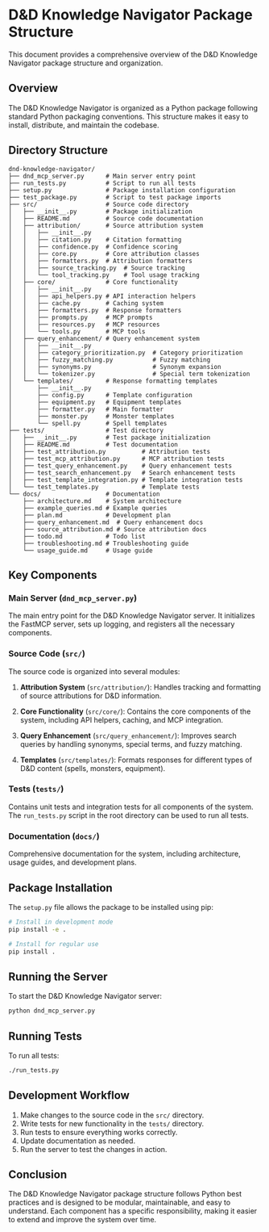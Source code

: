 # D&D Knowledge Navigator Package Structure

This document provides a comprehensive overview of the D&D Knowledge Navigator package structure and organization.

## Overview

The D&D Knowledge Navigator is organized as a Python package following standard Python packaging conventions. This structure makes it easy to install, distribute, and maintain the codebase.

## Directory Structure

```
dnd-knowledge-navigator/
├── dnd_mcp_server.py      # Main server entry point
├── run_tests.py           # Script to run all tests
├── setup.py               # Package installation configuration
├── test_package.py        # Script to test package imports
├── src/                   # Source code directory
│   ├── __init__.py        # Package initialization
│   ├── README.md          # Source code documentation
│   ├── attribution/       # Source attribution system
│   │   ├── __init__.py
│   │   ├── citation.py    # Citation formatting
│   │   ├── confidence.py  # Confidence scoring
│   │   ├── core.py        # Core attribution classes
│   │   ├── formatters.py  # Attribution formatters
│   │   ├── source_tracking.py  # Source tracking
│   │   └── tool_tracking.py    # Tool usage tracking
│   ├── core/              # Core functionality
│   │   ├── __init__.py
│   │   ├── api_helpers.py # API interaction helpers
│   │   ├── cache.py       # Caching system
│   │   ├── formatters.py  # Response formatters
│   │   ├── prompts.py     # MCP prompts
│   │   ├── resources.py   # MCP resources
│   │   └── tools.py       # MCP tools
│   ├── query_enhancement/ # Query enhancement system
│   │   ├── __init__.py
│   │   ├── category_prioritization.py  # Category prioritization
│   │   ├── fuzzy_matching.py           # Fuzzy matching
│   │   ├── synonyms.py                 # Synonym expansion
│   │   └── tokenizer.py                # Special term tokenization
│   └── templates/         # Response formatting templates
│       ├── __init__.py
│       ├── config.py      # Template configuration
│       ├── equipment.py   # Equipment templates
│       ├── formatter.py   # Main formatter
│       ├── monster.py     # Monster templates
│       └── spell.py       # Spell templates
├── tests/                 # Test directory
│   ├── __init__.py        # Test package initialization
│   ├── README.md          # Test documentation
│   ├── test_attribution.py          # Attribution tests
│   ├── test_mcp_attribution.py      # MCP attribution tests
│   ├── test_query_enhancement.py    # Query enhancement tests
│   ├── test_search_enhancement.py   # Search enhancement tests
│   ├── test_template_integration.py # Template integration tests
│   └── test_templates.py            # Template tests
└── docs/                  # Documentation
    ├── architecture.md    # System architecture
    ├── example_queries.md # Example queries
    ├── plan.md            # Development plan
    ├── query_enhancement.md  # Query enhancement docs
    ├── source_attribution.md # Source attribution docs
    ├── todo.md            # Todo list
    ├── troubleshooting.md # Troubleshooting guide
    └── usage_guide.md     # Usage guide
```

## Key Components

### Main Server (`dnd_mcp_server.py`)

The main entry point for the D&D Knowledge Navigator server. It initializes the FastMCP server, sets up logging, and registers all the necessary components.

### Source Code (`src/`)

The source code is organized into several modules:

1. **Attribution System** (`src/attribution/`): Handles tracking and formatting of source attributions for D&D information.

2. **Core Functionality** (`src/core/`): Contains the core components of the system, including API helpers, caching, and MCP integration.

3. **Query Enhancement** (`src/query_enhancement/`): Improves search queries by handling synonyms, special terms, and fuzzy matching.

4. **Templates** (`src/templates/`): Formats responses for different types of D&D content (spells, monsters, equipment).

### Tests (`tests/`)

Contains unit tests and integration tests for all components of the system. The `run_tests.py` script in the root directory can be used to run all tests.

### Documentation (`docs/`)

Comprehensive documentation for the system, including architecture, usage guides, and development plans.

## Package Installation

The `setup.py` file allows the package to be installed using pip:

```bash
# Install in development mode
pip install -e .

# Install for regular use
pip install .
```

## Running the Server

To start the D&D Knowledge Navigator server:

```bash
python dnd_mcp_server.py
```

## Running Tests

To run all tests:

```bash
./run_tests.py
```

## Development Workflow

1. Make changes to the source code in the `src/` directory.
2. Write tests for new functionality in the `tests/` directory.
3. Run tests to ensure everything works correctly.
4. Update documentation as needed.
5. Run the server to test the changes in action.

## Conclusion

The D&D Knowledge Navigator package structure follows Python best practices and is designed to be modular, maintainable, and easy to understand. Each component has a specific responsibility, making it easier to extend and improve the system over time.
